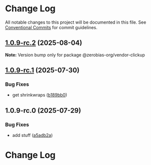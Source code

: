 # Change Log

All notable changes to this project will be documented in this file.
See [Conventional Commits](https://conventionalcommits.org) for commit guidelines.

## [1.0.9-rc.2](https://github.com/zerobias-org/vendor/compare/@zerobias-org/vendor-clickup@1.0.9-rc.1...@zerobias-org/vendor-clickup@1.0.9-rc.2) (2025-08-04)

**Note:** Version bump only for package @zerobias-org/vendor-clickup





## [1.0.9-rc.1](https://github.com/zerobias-org/vendor/compare/@zerobias-org/vendor-clickup@1.0.9-rc.0...@zerobias-org/vendor-clickup@1.0.9-rc.1) (2025-07-30)


### Bug Fixes

* get shrinkwraps ([b189bb0](https://github.com/zerobias-org/vendor/commit/b189bb0cf53ad66427530ccc0eab7824527942d3))





## 1.0.9-rc.0 (2025-07-29)


### Bug Fixes

* add stuff ([a5adb2a](https://github.com/zerobias-org/vendor/commit/a5adb2aecd0670c42e9077affecb6a047bf30fc6))





# Change Log
